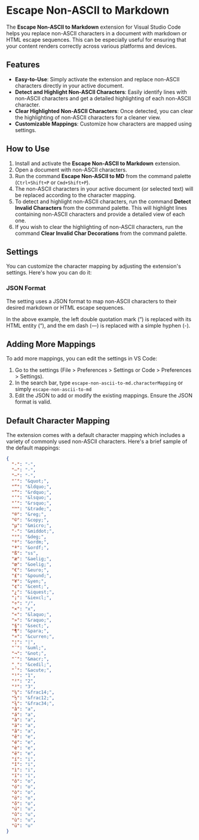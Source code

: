 # Escape Non-ASCII to Markdown

The **Escape Non-ASCII to Markdown** extension for Visual Studio Code helps you replace non-ASCII characters in a document with markdown or HTML escape sequences. This can be especially useful for ensuring that your content renders correctly across various platforms and devices.

## Features

- **Easy-to-Use**: Simply activate the extension and replace non-ASCII characters directly in your active document.
- **Detect and Highlight Non-ASCII Characters**: Easily identify lines with non-ASCII characters and get a detailed highlighting of each non-ASCII character.
- **Clear Highlighted Non-ASCII Characters**: Once detected, you can clear the highlighting of non-ASCII characters for a cleaner view.
- **Customizable Mappings**: Customize how characters are mapped using settings.

## How to Use

1. Install and activate the **Escape Non-ASCII to Markdown** extension.
2. Open a document with non-ASCII characters.
3. Run the command **Escape Non-ASCII to MD** from the command palette (`Ctrl+Shift+P` or `Cmd+Shift+P`).
4. The non-ASCII characters in your active document (or selected text) will be replaced according to the character mapping.
5. To detect and highlight non-ASCII characters, run the command **Detect Invalid Characters** from the command palette. This will highlight lines containing non-ASCII characters and provide a detailed view of each one.
6. If you wish to clear the highlighting of non-ASCII characters, run the command **Clear Invalid Char Decorations** from the command palette.

## Settings

You can customize the character mapping by adjusting the extension's settings. Here's how you can do it:

### JSON Format
The setting uses a JSON format to map non-ASCII characters to their desired markdown or HTML escape sequences.

In the above example, the left double quotation mark (“) is replaced with its HTML entity (&ldquo;), and the em dash (—) is replaced with a simple hyphen (-).

## Adding More Mappings

To add more mappings, you can edit the settings in VS Code:

1. Go to the settings (File > Preferences > Settings or Code > Preferences > Settings).
2. In the search bar, type `escape-non-ascii-to-md.characterMapping` or simply `escape-non-ascii-to-md`
3. Edit the JSON to add or modify the existing mappings. Ensure the JSON format is valid.

## Default Character Mapping

The extension comes with a default character mapping which includes a variety of commonly used non-ASCII characters. Here's a brief sample of the default mappings:

```json
{
  "‑": "-",
  "–": "-",
  "—": "-",
  "″": "&quot;",
  "“": "&ldquo;",
  "”": "&rdquo;",
  "‘": "&lsquo;",
  "’": "&rsquo;",
  "™": "&trade;",
  "®": "&reg;",
  "©": "&copy;",
  "µ": "&micro;",
  "·": "&middot;",
  "°": "&deg;",
  "º": "&ordm;",
  "ª": "&ordf;",
  "ß": "ss",
  "æ": "&aelig;",
  "œ": "&oelig;",
  "€": "&euro;",
  "£": "&pound;",
  "¥": "&yen;",
  "¢": "&cent;",
  "¿": "&iquest;",
  "¡": "&iexcl;",
  "÷": "/",
  "×": "x",
  "«": "&laquo;",
  "»": "&raquo;",
  "§": "&sect;",
  "¶": "&para;",
  "¤": "&curren;",
  "¦": "|",
  "¨": "&uml;",
  "¬": "&not;",
  "¯": "&macr;",
  "¸": "&cedil;",
  "´": "&acute;",
  "¹": "1",
  "²": "2",
  "³": "3",
  "¼": "&frac14;",
  "½": "&frac12;",
  "¾": "&frac34;",
  "â": "a",
  "á": "a",
  "à": "a",
  "ä": "a",
  "ã": "a",
  "ê": "e",
  "é": "e",
  "è": "e",
  "ë": "e",
  "í": "i",
  "î": "i",
  "ì": "i",
  "ï": "i",
  "ô": "o",
  "ó": "o",
  "ò": "o",
  "ö": "o",
  "õ": "o",
  "ú": "u",
  "û": "u",
  "ù": "u",
  "ü": "u"
}
```


